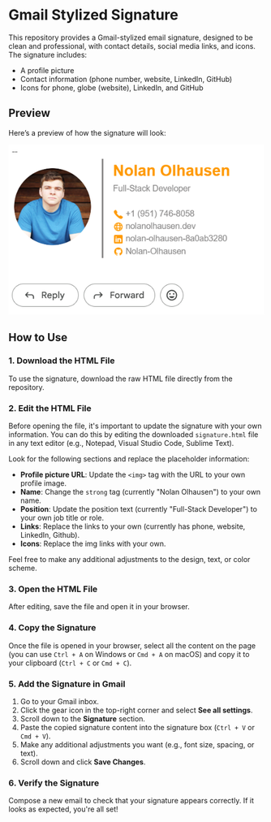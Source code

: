 # Gmail Stylized Signature

This repository provides a Gmail-stylized email signature, designed to be clean and professional, with contact details, social media links, and icons. The signature includes:
- A profile picture
- Contact information (phone number, website, LinkedIn, GitHub)
- Icons for phone, globe (website), LinkedIn, and GitHub

## Preview

Here’s a preview of how the signature will look:

![Email Signature Preview](https://github.com/Nolan-Olhausen/email-signature/blob/main/signaturePreview.png)

## How to Use

### 1. Download the HTML File

To use the signature, download the raw HTML file directly from the repository.

### 2. Edit the HTML File

Before opening the file, it's important to update the signature with your own information. You can do this by editing the downloaded `signature.html` file in any text editor (e.g., Notepad, Visual Studio Code, Sublime Text).

Look for the following sections and replace the placeholder information:
- **Profile picture URL**: Update the `<img>` tag with the URL to your own profile image.
- **Name**: Change the `strong` tag (currently "Nolan Olhausen") to your own name.
- **Position**: Update the position text (currently "Full-Stack Developer") to your own job title or role.
- **Links**: Replace the links to your own (currently has phone, website, LinkedIn, Github).
- **Icons**: Replace the img links with your own.

Feel free to make any additional adjustments to the design, text, or color scheme.

### 3. Open the HTML File

After editing, save the file and open it in your browser.

### 4. Copy the Signature

Once the file is opened in your browser, select all the content on the page (you can use `Ctrl + A` on Windows or `Cmd + A` on macOS) and copy it to your clipboard (`Ctrl + C` or `Cmd + C`).

### 5. Add the Signature in Gmail

1. Go to your Gmail inbox.
2. Click the gear icon in the top-right corner and select **See all settings**.
3. Scroll down to the **Signature** section.
4. Paste the copied signature content into the signature box (`Ctrl + V` or `Cmd + V`).
5. Make any additional adjustments you want (e.g., font size, spacing, or text).
6. Scroll down and click **Save Changes**.

### 6. Verify the Signature

Compose a new email to check that your signature appears correctly. If it looks as expected, you're all set!
